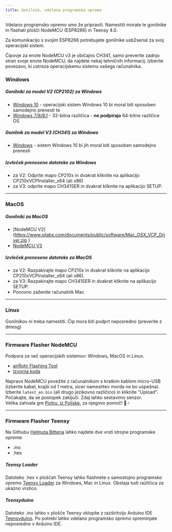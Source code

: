 ```yaml
---
title: Gonilnik, vdelana programska oprema
---
```


Vdelano programsko opremo smo že pripravili. Namestiti morate le gonilnike in flashati plošči NodeMCU (ESP8266) in Teensy 4.0.

Za komunikacijo s svojim ESP8266 potrebujete gonilnike usb2serial za svoj operacijski sistem.

Čipovje za enote NodeMCU v3 je običajno CH341, samo preverite zadnjo stran svoje enote NodeMCU, da najdete nekaj tehničnih informacij. Izberite povezavo, ki ustreza operacijskemu sistemu vašega računalnika.

### Windows

##### Gonilniki za model V2 (CP2102) za Windows
* [Windows 10](https://www.silabs.com/documents/public/software/CP210x_Universal_Windows_Driver.zip) - operacijski sistem Windows 10 bi moral biti sposoben samodejno prenesti te
* [Windows 7/8/8.1](https://www.silabs.com/documents/public/software/CP210x_Windows_Drivers.zip) - 32-bitna različica - **ne podpirajo** 64-bitne različice OS

##### Gonilnik za model V3 (CH341) za Windows
* [Windows](http://www.wch.cn/downloads/file/5.html) - sistem Windows 10 bi jih moral biti sposoben samodejno prenesti

##### Izvleček prenesene datoteke za Windows
* za V2: Odprite mapo CP210x in dvakrat kliknite na aplikacijo CP210xVCPInstaller_x64 (ali x86)
* za V3: odprite mapo CH341SER in dvakrat kliknite na aplikacijo SETUP.

---

### MacOS

##### Gonilniki za MacOS
* [NodeMCU V2] (https://www.silabs.com/documents/public/software/Mac_OSX_VCP_Driver.zip )
* [NodeMCU V3](http://www.wch.cn/downloads/file/178.html)

##### Izvleček prenesene datoteke za MacOS
* za V2: Razpakirajte mapo CP210x in dvakrat kliknite na aplikacijo CP210xVCPInstaller_x64 (ali x86).
* za V3: Razpakirajte mapo CH341SER in dvakrat kliknite na aplikacijo SETUP.
* Ponovno zaženite računalnik Mac

---

### Linux
Gonilnikov ni treba namestiti. Čip mora biti podprt neposredno (preverite z dmesg)

---
### Firmware Flasher NodeMCU
Podpora za več operacijskih sistemov: Windows, MacOS in Linux.

* [airRohr Flashing Tool](http://firmware.sensor.community/airrohr/flashing-tool/)
* [Izvorna koda](https://github.com/opendata-stuttgart/airrohr-firmware-flasher/)

Napravo NodeMCU povežite z računalnikom s kratkim kablom micro-USB (izberite kabel, krajši od 1 metra, sicer namestitev morda ne bo uspešna). Izberite `latest_en.bin` (ali drugo jezikovno različico) in kliknite "Upload".
Počakajte, da se postopek zaključi. Zdaj lahko sestavimo senzor.
<br>
Velika zahvala gre [Piotru, iz Poljske](https://dropbox.inf.re/), za njegovo pomoč! 🙋♂️

---
### Firmware Flasher Teensy
Na Githubu [Helmuta Bitterja](https://github.com/hbitter/DNMS/tree/master/Firmware) lahko najdete dve vrsti strojne programske opreme:
* .ino
* .hex

##### Teensy Loader
Datoteko .hex v ploščah Teensy lahko flashnete s samostojno programsko opremo [Teensy Loader](https://www.pjrc.com/teensy/loader.html) za Windows, Mac in Linux.
Obstaja tudi različica za ukazno vrstico.

##### Teensyduino
Datoteko .ino lahko v plošče Teensy vklopite z razširitvijo Arduino IDE [Teensyduino](https://www.pjrc.com/teensy/teensyduino.html).
Po potrebi lahko vdelano programsko opremo spreminjate neposredno v Arduino IDE.